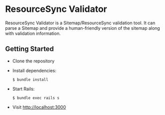 # ResourceSync Validator

ResourceSync Validator is a Sitemap/ResourceSync validation tool. It can parse a Sitemap and provide a human-friendly version of the sitemap along with validation information.

## Getting Started

* Clone the repository

* Install dependencies:
  ```
  $ bundle install
  ```
  
* Start Rails:
  ```console
  $ bundle exec rails s
  ```
  
* Visit [http://localhost:3000](http://localhost:3000)
